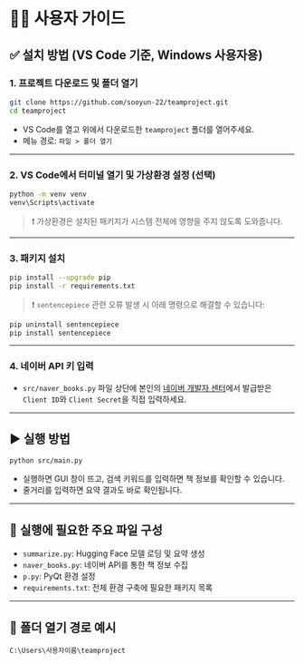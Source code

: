# 🧑‍💻 사용자 가이드

## ✅ 설치 방법 (VS Code 기준, Windows 사용자용)

### 1. 프로젝트 다운로드 및 폴더 열기

```bash
git clone https://github.com/sooyun-22/teamproject.git
cd teamproject
```

* VS Code를 열고 위에서 다운로드한 `teamproject` 폴더를 열어주세요.
* 메뉴 경로: `파일 > 폴더 열기`

---

### 2. VS Code에서 터미널 열기 및 가상환경 설정 (선택)

```bash
python -m venv venv
venv\Scripts\activate
```

> ❗ 가상환경은 설치된 패키지가 시스템 전체에 영향을 주지 않도록 도와줍니다.

---

### 3. 패키지 설치

```bash
pip install --upgrade pip
pip install -r requirements.txt
```

> ❗ `sentencepiece` 관련 오류 발생 시 아래 명령으로 해결할 수 있습니다:

```bash
pip uninstall sentencepiece
pip install sentencepiece
```

---

### 4. 네이버 API 키 입력

* `src/naver_books.py` 파일 상단에 본인의 [네이버 개발자 센터](https://developers.naver.com/main/)에서 발급받은 `Client ID`와 `Client Secret`을 직접 입력하세요.

---

## ▶ 실행 방법

```bash
python src/main.py
```

* 실행하면 GUI 창이 뜨고, 검색 키워드를 입력하면 책 정보를 확인할 수 있습니다.
* 줄거리를 입력하면 요약 결과도 바로 확인됩니다.

---

## 📌 실행에 필요한 주요 파일 구성

* `summarize.py`: Hugging Face 모델 로딩 및 요약 생성
* `naver_books.py`: 네이버 API를 통한 책 정보 수집
* `p.py`: PyQt 환경 설정
* `requirements.txt`: 전체 환경 구축에 필요한 패키지 목록

---

## 📁 폴더 열기 경로 예시

```text
C:\Users\사용자이름\teamproject
```
